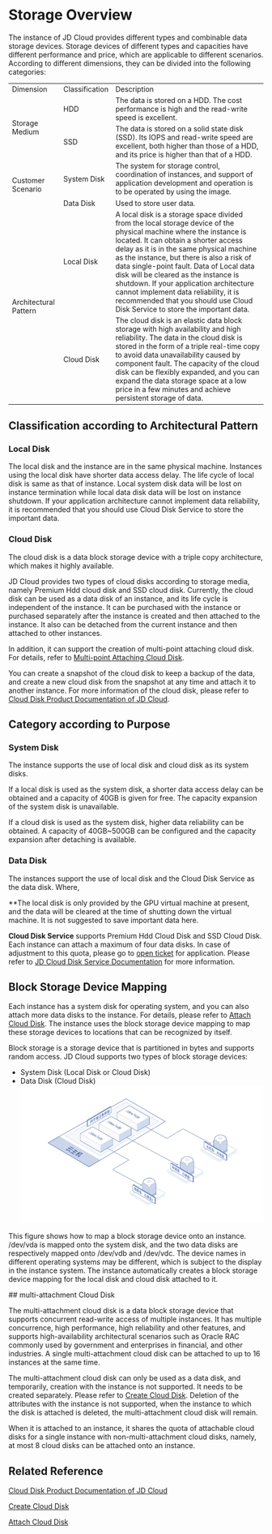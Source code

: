 # Storage Overview
The instance of JD Cloud provides different types and combinable data storage devices. Storage devices of different types and capacities have different performance and price, which are applicable to different scenarios. According to different dimensions, they can be divided into the following categories:
<table>
   <tr>
      <td> Dimension  </td>
      <td> Classification  </td>
      <td> Description  </td>
   </tr>
   <tr>
      <td rowspan="2"> Storage Medium  </td>
      <td>  HDD </td>
      <td> The data is stored on a HDD. The cost performance is high and the read-write speed is excellent. </td>
   </tr>
   <tr>
      <td> SSD  </td>
      <td> The data is stored on a solid state disk (SSD). Its IOPS and read-write speed are excellent, both higher than those of a HDD, and its price is higher than that of a HDD. </td>
   </tr>
   <tr>
      <td rowspan="2"> Customer Scenario   </td>
      <td> System Disk   </td>
      <td> The system for storage control, coordination of instances, and support of application development and operation is to be operated by using the image.  </td>
   </tr>
   <tr>
      <td> Data Disk  </td>
      <td> Used to store user data. </td>
   </tr>
   <tr>
      <td rowspan="2"> Architectural Pattern   </td>
      <td> Local Disk     </td>
      <td> A local disk is a storage space divided from the local storage device of the physical machine where the instance is located. It can obtain a shorter access delay as it is in the same physical machine as the instance, but there is also a risk of data single-point fault. Data of Local data disk will be cleared as the instance is shutdown. If your application architecture cannot implement data reliability, it is recommended that you should use Cloud Disk Service to store the important data.</td>
   </tr>
   <tr>
      <td>Cloud Disk  </td>
      <td> The cloud disk is an elastic data block storage with high availability and high reliability. The data in the cloud disk is stored in the form of a triple real-time copy to avoid data unavailability caused by component fault. The capacity of the cloud disk can be flexibly expanded, and you can expand the data storage space at a low price in a few minutes and achieve persistent storage of data.     </td>
   </tr> 
</table>

## Classification according to Architectural Pattern

### Local Disk
The local disk and the instance are in the same physical machine. Instances using the local disk have shorter data access delay. The life cycle of local disk is same as that of instance. Local system disk data will be lost on instance termination while local data disk data will be lost on instance shutdown. If your application architecture cannot implement data reliability, it is recommended that you should use Cloud Disk Service to store the important data.

### Cloud Disk
The cloud disk is a data block storage device with a triple copy architecture, which makes it highly available.

JD Cloud provides two types of cloud disks according to storage media, namely Premium Hdd cloud disk and SSD cloud disk. Currently, the cloud disk can be used as a data disk of an instance, and its life cycle is independent of the instance. It can be purchased with the instance or purchased separately after the instance is created and then attached to the instance. It also can be detached from the current instance and then attached to other instances.

In addition, it can support the creation of multi-point attaching cloud disk. For details, refer to [Multi-point Attaching Cloud Disk](Strorage-Overview#user-content-1).

You can create a snapshot of the cloud disk to keep a backup of the data, and create a new cloud disk from the snapshot at any time and attach it to another instance. For more information of the cloud disk, please refer to [Cloud Disk Product Documentation of JD Cloud](http://docs.jdcloud.com/cn/cloud-disk-service/product-overview).

## Category according to Purpose

### System Disk

The instance supports the use of local disk and cloud disk as its system disks.

If a local disk is used as the system disk, a shorter data access delay can be obtained and a capacity of 40GB is given for free. The capacity expansion of the system disk is unavailable.

If a cloud disk is used as the system disk, higher data reliability can be obtained. A capacity of 40GB~500GB can be configured and the capacity expansion after detaching is available.

### Data Disk

The instances support the use of local disk and the Cloud Disk Service as the data disk. Where,

**The local disk is only provided by the GPU virtual machine at present, and the data will be cleared at the time of shutting down the virtual machine. It is not suggested to save important data here.

**Cloud Disk Service** supports Premium Hdd Cloud Disk and SSD Cloud Disk. Each instance can attach a maximum of four data disks. In case of adjustment to this quota, please go to [open ticket][1] for application. Please refer to [JD Cloud Disk Service Documentation](http://docs.jdcloud.com/cn/cloud-disk-service/product-overview) for more information.

## Block Storage Device Mapping
Each instance has a system disk for operating system, and you can also attach more data disks to the instance. For details, please refer to [Attach Cloud Disk](Attach-Cloud-Disk.md). The instance uses the block storage device mapping to map these storage devices to locations that can be recognized by itself.

Block storage is a storage device that is partitioned in bytes and supports random access. JD Cloud supports two types of block storage devices:

* System Disk (Local Disk or Cloud Disk)
* Data Disk (Cloud Disk)
![](../../../../../image/vm/Operation-Guide-CD-overview.png)

This figure shows how to map a block storage device onto an instance. /dev/vda is mapped onto the system disk, and the two data disks are respectively mapped onto /dev/vdb and /dev/vdc. The device names in different operating systems may be different, which is subject to the display in the instance system.
The instance automatically creates a block storage device mapping for the local disk and cloud disk attached to it.
<div id="user-content-1"></div>
## multi-attachment Cloud Disk

The multi-attachment cloud disk is a data block storage device that supports concurrent read-write access of multiple instances. It has multiple concurrence, high performance, high reliability and other features, and supports high-availability architectural scenarios such as Oracle RAC commonly used by government and enterprises in financial, and other industries. A single multi-attachment cloud disk can be attached to up to 16 instances at the same time.

The multi-attachment cloud disk can only be used as a data disk, and temporarily, creation with the instance is not supported. It needs to be created separately. Please refer to [Create Cloud Disk](http://docs.jdcloud.com/cn/virtual-machines/create-cloud-disk). Deletion of the attributes with the instance is not supported, when the instance to which the disk is attached is deleted, the multi-attachment cloud disk will remain.

When it is attached to an instance, it shares the quota of attachable cloud disks for a single instance with non-multi-attachment cloud disks, namely, at most 8 cloud disks can be attached onto an instance.


## Related Reference
[Cloud Disk Product Documentation of JD Cloud](http://docs.jdcloud.com/cn/cloud-disk-service/product-overview)

[Create Cloud Disk](http://docs.jdcloud.com/cn/virtual-machines/create-cloud-disk)

[Attach Cloud Disk](Attach-Cloud-Disk.md)


  [1]: https://ticket.jdcloud.com/myorder/submit
